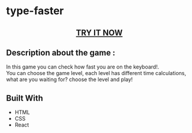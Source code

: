 
# type-faster 

  <h2 align="center"><a href="#">TRY IT NOW</a></h2>


## Description about the game :
 <p>In this game you can check how fast you are on the keyboard!.<br>You can choose the game level, each level has different time calculations, what are you waiting for? choose the level and play!</p>


## Built With
* HTML
* CSS
* React


